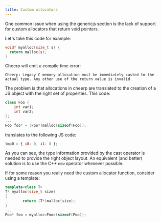 ```yaml
---
title: Custom allocators
---
```


One common issue when using the genericjs section is the lack of support for custom allocators that return void pointers.

Let's take this code for example:

```cpp
void* myalloc(size_t s) {
  return malloc(s);
}
```

Cheerp will emit a compile time error:

```
Cheerp: Legacy C memory allocation must be immediately casted to the actual type. Any other use of the return value is invalid
```

The problem is that allocations in cheerp are translated to the creation of a JS object with the right set of properties. This code:

```cpp
class Foo {
    int var1;
    int var2;
};
...
Foo foo* = (Foo*)malloc(sizeof(Foo));
```

translates to the following JS code:

```js
tmp0 = { i0: 0, i1: 0 };
```

As you can see, the type information provided by the cast operator is needed to provide the right object layout. An equivalent (and better) solution is to use the C++ `new` operator whenever possible.

If for some reason you really need the custom allocator function, consider using a template:

```cpp
template<class T>
T* myalloc(size_t size)
{
        return (T*)malloc(size);
}
...
Foo* foo = myalloc<Foo>(sizeof(Foo));
```
